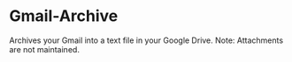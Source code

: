 # Gmail-Archive
Archives your Gmail into a text file in your Google Drive.  Note:  Attachments are not maintained.
